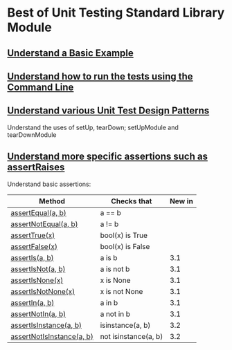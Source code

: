 # Best of Unit Testing Standard Library Module
## [Understand a Basic Example](https://docs.python.org/3/library/unittest.html#basic-example)

## [Understand how to run the tests using the Command Line](https://docs.python.org/3/library/unittest.html#command-line-interface)

## [Understand various Unit Test Design Patterns](https://docs.python.org/3/library/unittest.html#organizing-test-code)

Understand the uses of setUp, tearDown; setUpModule and tearDownModule

## [Understand more specific assertions such as assertRaises](ttps://docs.python.org/3/library/unittest.html#unittest.TestCase.assertRaises)


Understand basic assertions:

| Method                                                                                                             | Checks that          | New in |
| ------------------------------------------------------------------------------------------------------------------ | -------------------- | ------ |
| [assertEqual(a, b)](https://docs.python.org/3/library/unittest.html#unittest.TestCase.assertEqual)                 | a == b               |        |
| [assertNotEqual(a, b)](https://docs.python.org/3/library/unittest.html#unittest.TestCase.assertNotEqual)           | a != b               |        |
| [assertTrue(x)](https://docs.python.org/3/library/unittest.html#unittest.TestCase.assertTrue)                      | bool(x) is True      |        |
| [assertFalse(x)](https://docs.python.org/3/library/unittest.html#unittest.TestCase.assertFalse)                    | bool(x) is False     |        |
| [assertIs(a, b)](https://docs.python.org/3/library/unittest.html#unittest.TestCase.assertIs)                       | a is b               | 3.1    |
| [assertIsNot(a, b)](https://docs.python.org/3/library/unittest.html#unittest.TestCase.assertIsNot)                 | a is not b           | 3.1    |
| [assertIsNone(x)](https://docs.python.org/3/library/unittest.html#unittest.TestCase.assertIsNone)                  | x is None            | 3.1    |
| [assertIsNotNone(x)](https://docs.python.org/3/library/unittest.html#unittest.TestCase.assertIsNotNone)            | x is not None        | 3.1    |
| [assertIn(a, b)](https://docs.python.org/3/library/unittest.html#unittest.TestCase.assertIn)                       | a in b               | 3.1    |
| [assertNotIn(a, b)](https://docs.python.org/3/library/unittest.html#unittest.TestCase.assertNotIn)                 | a not in b           | 3.1    |
| [assertIsInstance(a, b)](https://docs.python.org/3/library/unittest.html#unittest.TestCase.assertIsInstance)       | isinstance(a, b)     | 3.2    |
| [assertNotIsInstance(a, b)](https://docs.python.org/3/library/unittest.html#unittest.TestCase.assertNotIsInstance) | not isinstance(a, b) | 3.2    |
